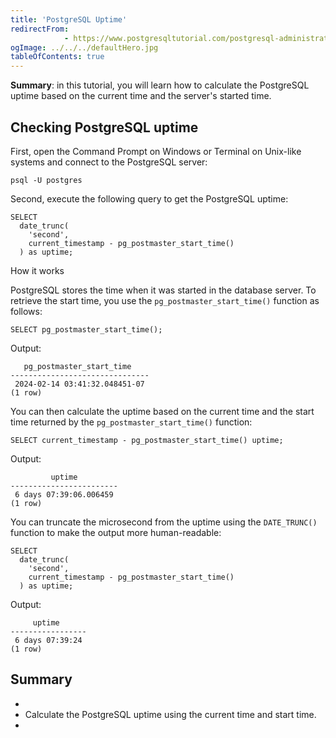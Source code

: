 ```yaml
---
title: 'PostgreSQL Uptime'
redirectFrom: 
            - https://www.postgresqltutorial.com/postgresql-administration/postgresql-uptime/
ogImage: ../../../defaultHero.jpg
tableOfContents: true
---
```



**Summary**: in this tutorial, you will learn how to calculate the PostgreSQL uptime based on the current time and the server's started time.





## Checking PostgreSQL uptime





First, open the Command Prompt on Windows or Terminal on Unix-like systems and connect to the PostgreSQL server:





```
psql -U postgres
```





Second, execute the following query to get the PostgreSQL uptime:





```
SELECT
  date_trunc(
    'second',
    current_timestamp - pg_postmaster_start_time()
  ) as uptime;
```





How it works





PostgreSQL stores the time when it was started in the database server. To retrieve the start time, you use the `pg_postmaster_start_time()` function as follows:





```
SELECT pg_postmaster_start_time();
```





Output:





```
   pg_postmaster_start_time
-------------------------------
 2024-02-14 03:41:32.048451-07
(1 row)
```





You can then calculate the uptime based on the current time and the start time returned by the `pg_postmaster_start_time()` function:





```
SELECT current_timestamp - pg_postmaster_start_time() uptime;
```





Output:





```
         uptime
------------------------
 6 days 07:39:06.006459
(1 row)
```





You can truncate the microsecond from the uptime using the `DATE_TRUNC()` function to make the output more human-readable:





```
SELECT
  date_trunc(
    'second',
    current_timestamp - pg_postmaster_start_time()
  ) as uptime;
```





Output:





```
     uptime
-----------------
 6 days 07:39:24
(1 row)
```





## Summary





- 
- Calculate the PostgreSQL uptime using the current time and start time.
- 


